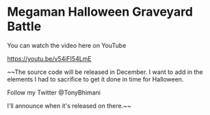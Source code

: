 # Megaman Halloween Graveyard Battle

You can watch the video here on YouTube

https://youtu.be/v54iFI54LmE

~~The source code will be released in December. I want to add in the elements I had to sacrifice to get it done in time for Halloween.

Follow my Twitter @TonyBhimani

I'll announce when it's released on there.~~